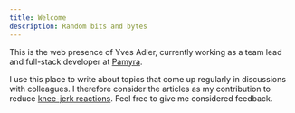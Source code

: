 ```yaml
---
title: Welcome
description: Random bits and bytes
---
```


This is the web presence of Yves Adler, currently working as a team lead and full-stack developer at [Pamyra](https://www.pamyra.de).

I use this place to write about topics that come up regularly in discussions with colleagues. I therefore consider the articles as my contribution to reduce [knee-jerk reactions](https://www.linkedin.com/posts/jason-fried_dont-be-a-knee-jerk-at-most-companies-activity-7043983774434414593-Y0jG/). Feel free to give me considered feedback.
